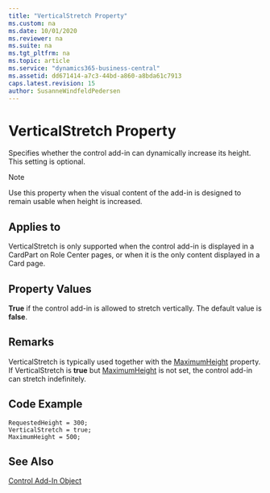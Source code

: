 ```yaml
---
title: "VerticalStretch Property"
ms.custom: na
ms.date: 10/01/2020
ms.reviewer: na
ms.suite: na
ms.tgt_pltfrm: na
ms.topic: article
ms.service: "dynamics365-business-central"
ms.assetid: dd671414-a7c3-44bd-a860-a8bda61c7913
caps.latest.revision: 15
author: SusanneWindfeldPedersen
---
```


 

# VerticalStretch Property

Specifies whether the control add-in can dynamically increase its height. This setting is optional.

> [!NOTE]
> Use this property when the visual content of the add-in is designed to remain usable when height is increased.

## Applies to
VerticalStretch is only supported when the control add-in is displayed in a CardPart on Role Center pages, or when it is the only content displayed in a Card page.

## Property Values
**True** if the control add-in is allowed to stretch vertically. The default value is **false**.

## Remarks
VerticalStretch is typically used together with the [MaximumHeight](devenv-maximumheight-property.md) property. If VerticalStretch is **true** but [MaximumHeight](devenv-maximumheight-property.md) is not set, the control add-in can stretch indefinitely. 


## Code Example
```
RequestedHeight = 300;
VerticalStretch = true;
MaximumHeight = 500;
```


## See Also  
[Control Add-In Object](../devenv-control-addin-object.md)   
 